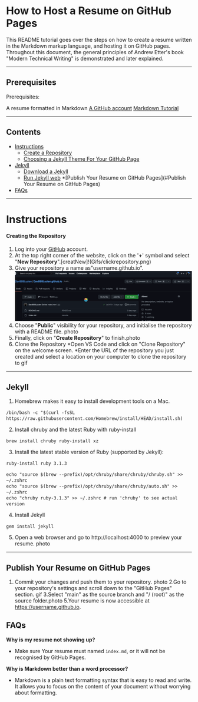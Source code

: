 # How to Host a Resume on GitHub Pages

This README tutorial goes over the steps on how to create a resume written in the Markdown markup language, and hosting it on GitHub pages. Throughout this document, the general principles of Andrew Etter's book "Modern Technical Writing" is demonstrated and later explained. 

---
## Prerequisites
Prerequisites:

A resume formatted in Markdown
[A GitHub account](https://pages.github.com/)
[Markdown Tutorial](https://www.markdowntutorial.com/)


---
## Contents
* [Instructions](#Instructions)
   * [Create a Repository](#Create-a-Repository)
   * [Choosing a Jekyll Theme For Your GitHub Page](#Choosing-a-Jekyll-Theme-For-Your-GitHub-Page)
* [Jekyll](#More-Resources)
  * [Download a Jekyll](#Download-a-Jekyll)
  * [Run Jekyll web](#Download-a-Jekyll)
*[Publish Your Resume on GitHub Pages](#Publish Your Resume on GitHub Pages)
* [FAQs](#FAQs)

--- 
# Instructions


#### Creating the Repository

1. Log into your [GitHub](https://GitHub.com) account.
2. At the top right corner of the website, click on the '**+**' symbol and select "**New Repository**".[creatNew]!(Gifs/clickrepository.png)
3. Give your repository a name as"username.github.io". ![createNew](Gifs/createRepository.gif)
4. Choose "**Public**" visibility for your repository, and initialise the repository with a README file. photo
6. Finally, click on "**Create Repository**" to finish.photo
7. Clone the Repository
    *Open VS Code and click on "Clone Repository" on the welcome screen.
    *Enter the URL of the repository you just created and select a location on your computer to clone the repository to   gif

---
Jekyll
---
1. Homebrew makes it easy to install development tools on a Mac.
```
/bin/bash -c "$(curl -fsSL https://raw.githubusercontent.com/Homebrew/install/HEAD/install.sh)
```
2. Install chruby and the latest Ruby with ruby-install
```
brew install chruby ruby-install xz
```
3. Install the latest stable version of Ruby (supported by Jekyll):
```
ruby-install ruby 3.1.3
```
```
echo "source $(brew --prefix)/opt/chruby/share/chruby/chruby.sh" >> ~/.zshrc
echo "source $(brew --prefix)/opt/chruby/share/chruby/auto.sh" >> ~/.zshrc
echo "chruby ruby-3.1.3" >> ~/.zshrc # run 'chruby' to see actual version
```
4. Install Jekyll
 ```
 gem install jekyll
 ```


5. Open a web browser and go to http://localhost:4000 to preview your resume. photo

---
Publish Your Resume on GitHub Pages
---
 1. Commit your changes and push them to your repository. photo
 2.Go to your repository's settings and scroll down to the "GitHub Pages" section. gif
 3.Select "main" as the source branch and "/ (root)" as the source folder.photo
 5.Your resume is now accessible at https://username.github.io.

## FAQs
**Why is my resume not showing up?**
* Make sure Your resume must named ```index.md```, or it will not be recognised by GitHub Pages. 

**Why is Markdown better than a word processor?**
* Markdown is a plain text formatting syntax that is easy to read and write. It allows you to focus on the content of your document without worrying about formatting. 










